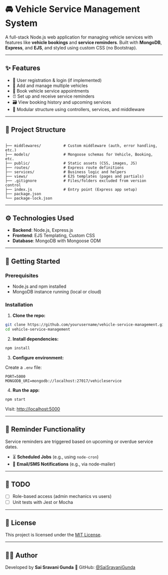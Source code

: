 # 🚘 Vehicle Service Management System

A full-stack Node.js web application for managing vehicle services with features like **vehicle bookings** and **service reminders**. Built with **MongoDB**, **Express**, and **EJS**, and styled using custom CSS (no Bootstrap).

---

## ✨ Features

- 🔐 User registration & login (if implemented)
- 🚗 Add and manage multiple vehicles
- 📅 Book vehicle service appointments
- ⏰ Set up and receive service reminders
- 🗃 View booking history and upcoming services
- 🧩 Modular structure using controllers, services, and middleware

---

## 🧱 Project Structure

```

├── middlewares/          # Custom middleware (auth, error handling, etc.)
├── models/               # Mongoose schemas for Vehicle, Booking, etc.
├── public/               # Static assets (CSS, images, JS)
├── routes/               # Express route definitions
├── services/             # Business logic and helpers
├── views/                # EJS templates (pages and partials)
├── .gitignore            # Files/folders excluded from version control
├── index.js              # Entry point (Express app setup)
├── package.json
└── package-lock.json

````

---

## ⚙️ Technologies Used

- **Backend**: Node.js, Express.js
- **Frontend**: EJS Templating, Custom CSS
- **Database**: MongoDB with Mongoose ODM

---

## 🚀 Getting Started

### Prerequisites

- Node.js and npm installed
- MongoDB instance running (local or cloud)

### Installation

1. **Clone the repo:**

```bash
git clone https://github.com/yourusername/vehicle-service-management.git
cd vehicle-service-management
````

2. **Install dependencies:**

```bash
npm install
```

3. **Configure environment:**

Create a `.env` file:

```
PORT=5000
MONGODB_URI=mongodb://localhost:27017/vehicleservice
```

4. **Run the app:**

```bash
npm start
```

Visit: [http://localhost:5000](http://localhost:5000)

---

## 🔔 Reminder Functionality

Service reminders are triggered based on upcoming or overdue service dates. 

* ⏳ **Scheduled Jobs** (e.g., using `node-cron`)
* 📧 **Email/SMS Notifications** (e.g., via node-mailer)

---

## 📌 TODO

* [ ] Role-based access (admin mechanics vs users)
* [ ] Unit tests with Jest or Mocha

---

## 🧾 License

This project is licensed under the [MIT License](LICENSE).

---

## 🙋‍♀️ Author

Developed by **Sai Sravani Gunda**
🔗 GitHub: [@SaiSravaniGunda](https://github.com/SaiSravaniGunda)
